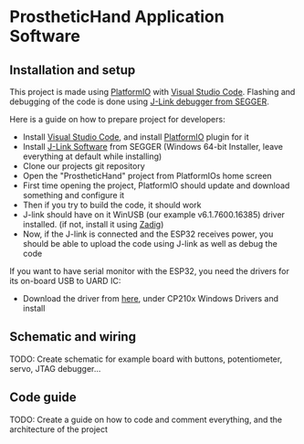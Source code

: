 # ProstheticHand Application Software
 
## Installation and setup
This project is made using [PlatformIO](https://platformio.org/) with [Visual Studio Code](https://code.visualstudio.com/download).
Flashing and debugging of the code is done using [J-Link debugger from SEGGER](https://www.segger.com/products/debug-probes/j-link/).

Here is a guide on how to prepare project for developers:
 - Install [Visual Studio Code](https://code.visualstudio.com/download), and install [PlatformIO](https://platformio.org/install/ide?install=vscode) plugin for it
 - Install [J-Link Software](https://www.segger.com/downloads/jlink/) from SEGGER (Windows 64-bit Installer, leave everything at default while installing)
 - Clone our projects git repository
 - Open the "ProstheticHand" project from PlatformIOs home screen
 - First time opening the project, PlatformIO should update and download something and configure it
 - Then if you try to build the code, it should work
 - J-link should have on it WinUSB (our example v6.1.7600.16385) driver installed. (if not, install it using [Zadig](https://zadig.akeo.ie/))
 - Now, if the J-link is connected and the ESP32 receives power, you should be able to upload the code using J-link as well as debug the code

If you want to have serial monitor with the ESP32, you need the drivers for its on-board USB to UARD IC:
 - Download the driver from [here](https://www.silabs.com/developers/usb-to-uart-bridge-vcp-drivers?tab=downloads), under CP210x Windows Drivers and install
 
## Schematic and wiring
TODO: Create schematic for example board with buttons, potentiometer, servo, JTAG debugger...

## Code guide
TODO: Create a guide on how to code and comment everything, and the architecture of the project 
